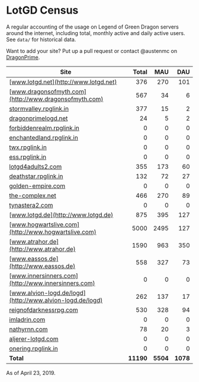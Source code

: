 # LotGD Census
A regular accounting of the usage on Legend of Green Dragon servers around the internet, including total, monthly active and daily active users. See `data/` for historical data.

Want to add your site? Put up a pull request or contact @austenmc on [DragonPrime](http://dragonprime.net).


Site | Total | MAU | DAU
--- | ---:| ---:| ---:
[www.lotgd.net](http://www.lotgd.net)|376|270|101
[www.dragonsofmyth.com](http://www.dragonsofmyth.com)|567|34|6
[stormvalley.rpglink.in](http://stormvalley.rpglink.in)|377|15|2
[dragonprimelogd.net](http://dragonprimelogd.net)|24|5|2
[forbiddenrealm.rpglink.in](http://forbiddenrealm.rpglink.in)|0|0|0
[enchantedland.rpglink.in](http://enchantedland.rpglink.in)|0|0|0
[twx.rpglink.in](http://twx.rpglink.in)|0|0|0
[ess.rpglink.in](http://ess.rpglink.in)|0|0|0
[lotgd4adults2.com](http://lotgd4adults2.com)|355|173|60
[deathstar.rpglink.in](http://deathstar.rpglink.in)|132|72|27
[golden-empire.com](http://golden-empire.com)|0|0|0
[the-complex.net](http://the-complex.net)|466|270|89
[tynastera2.com](http://tynastera2.com)|0|0|0
[www.lotgd.de](http://www.lotgd.de)|875|395|127
[www.hogwartslive.com](http://www.hogwartslive.com)|5000|2495|127
[www.atrahor.de](http://www.atrahor.de)|1590|963|350
[www.eassos.de](http://www.eassos.de)|558|327|73
[www.innersinners.com](http://www.innersinners.com)|0|0|0
[www.alvion-logd.de/logd](http://www.alvion-logd.de/logd)|262|137|17
[reignofdarknessrpg.com](http://reignofdarknessrpg.com)|530|328|94
[imladrin.com](http://imladrin.com)|0|0|0
[nathyrnn.com](http://nathyrnn.com)|78|20|3
[aljerer-lotgd.com](http://aljerer-lotgd.com)|0|0|0
[onering.rpglink.in](http://onering.rpglink.in)|0|0|0
**Total**|**11190**|**5504**|**1078**

As of April 23, 2019.
